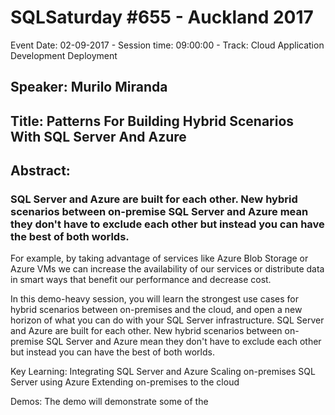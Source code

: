 # SQLSaturday #655 - Auckland 2017
Event Date: 02-09-2017 - Session time: 09:00:00 - Track: Cloud Application Development  Deployment
## Speaker: Murilo Miranda
## Title: Patterns For Building Hybrid Scenarios With SQL Server And Azure
## Abstract:
### SQL Server and Azure are built for each other. New hybrid scenarios between on-premise SQL Server and Azure mean they don't have to exclude each other but instead you can have the best of both worlds.

For example, by taking advantage of services like Azure Blob Storage or Azure VMs we can increase the availability of our services or distribute data in smart ways that benefit our performance and decrease cost.

In this demo-heavy session, you will learn the strongest use cases for hybrid scenarios between on-premises and the cloud, and open a new horizon of what you can do with your SQL Server infrastructure.
SQL Server and Azure are built for each other. New hybrid scenarios between on-premise SQL Server and Azure mean they don't have to exclude each other but instead you can have the best of both worlds.

Key Learning: Integrating SQL Server and Azure
Scaling on-premises SQL Server using Azure
Extending on-premises to the cloud

Demos: The demo will demonstrate some of the
